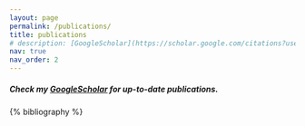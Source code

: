 ```yaml
---
layout: page
permalink: /publications/
title: publications
# description: [GoogleScholar](https://scholar.google.com/citations?user=OxKh4vQAAAAJ&hl=en&oi=ao) 
nav: true
nav_order: 2
---
```

##### Check my [GoogleScholar](https://scholar.google.com/citations?user=OxKh4vQAAAAJ&hl=en&oi=ao) for up-to-date publications.
<!-- _pages/publications.md -->
<div class="publications">

{% bibliography %}

</div>
